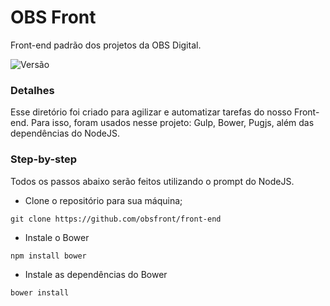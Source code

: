 # OBS Front
Front-end padrão dos projetos da OBS Digital.

![Versão](http://obsdigital.com.br/git/svg/versao.svg)

### Detalhes
Esse diretório foi criado para agilizar e automatizar tarefas do nosso Front-end. Para isso, foram usados nesse projeto: Gulp, Bower, Pugjs, além das dependências do NodeJS.

### Step-by-step
Todos os passos abaixo serão feitos utilizando o prompt do NodeJS.

- Clone o repositório para sua máquina;
```
git clone https://github.com/obsfront/front-end
```
- Instale o Bower
```
npm install bower
```
- Instale as dependências do Bower
```
bower install
```

